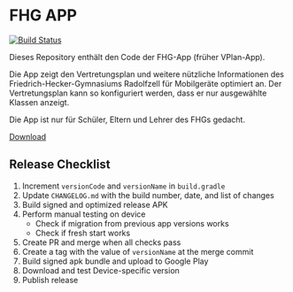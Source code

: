 # FHG APP

[![Build Status](https://travis-ci.org/JBamberger/fhg-android-app.svg?branch=master)](https://travis-ci.org/JBamberger/fhg-android-app)

Dieses Repository enthält den Code der FHG-App (früher VPlan-App).

Die App zeigt den Vertretungsplan und weitere nützliche Informationen des
Friedrich-Hecker-Gymnasiums Radolfzell für Mobilgeräte optimiert an. Der Vertretungsplan kann so
konfiguriert werden, dass er nur ausgewählte Klassen anzeigt.

Die App ist nur für Schüler, Eltern und Lehrer des FHGs gedacht.

[Download](https://play.google.com/store/apps/details?id=xyz.jbapps.vplan)

## Release Checklist

1. Increment `versionCode` and `versionName` in `build.gradle`
2. Update `CHANGELOG.md` with the build number, date, and list of changes
3. Build signed and optimized release APK
4. Perform manual testing on device
   - Check if migration from previous app versions works
   - Check if fresh start works
5. Create PR and merge when all checks pass
6. Create a tag with the value of `versionName` at the merge commit
7. Build signed apk bundle and upload to Google Play
8. Download and test Device-specific version
9. Publish release
